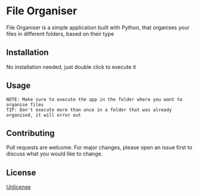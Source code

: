 # File Organiser

File Organiser is a simple application built with Python, that organises your files in different folders, based on their type

## Installation

No installation needed, just double click to execute it

## Usage

```
NOTE: Make sure to execute the app in the folder where you want to organise files
TIP: Don't execute more than once in a folder that was already organised, it will error out
```

## Contributing
Pull requests are welcome. For major changes, please open an issue first to discuss what you would like to change.


## License
[Unlicense](https://unlicense.org/)
